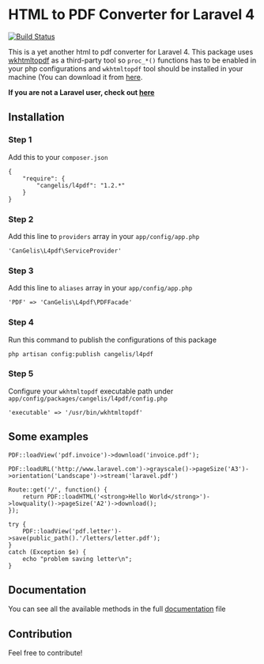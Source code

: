# HTML to PDF Converter for Laravel 4

[![Build Status](https://travis-ci.org/cangelis/l4pdf.png?branch=master)](https://travis-ci.org/cangelis/l4pdf)

This is a yet another html to pdf converter for Laravel 4. This package uses [wkhtmltopdf](https://github.com/antialize/wkhtmltopdf) as a third-party tool so `proc_*()` functions has to be enabled in your php configurations and `wkhtmltopdf` tool should be installed in your machine (You can download it from [here](http://wkhtmltopdf.org/).

**If you are not a Laravel user, check out [here](https://github.com/cangelis/php-pdf)**

## Installation

### Step 1

Add this to your `composer.json`

    {
        "require": {
            "cangelis/l4pdf": "1.2.*"
        }
    }

### Step 2

Add this line to `providers` array in your `app/config/app.php`

    'CanGelis\L4pdf\ServiceProvider'

### Step 3

Add this line to `aliases` array in your `app/config/app.php`

    'PDF' => 'CanGelis\L4pdf\PDFFacade'

### Step 4

Run this command to publish the configurations of this package

    php artisan config:publish cangelis/l4pdf

### Step 5

Configure your `wkhtmltopdf` executable path under `app/config/packages/cangelis/l4pdf/config.php`

    'executable' => '/usr/bin/wkhtmltopdf'

## Some examples

    PDF::loadView('pdf.invoice')->download('invoice.pdf');

    PDF::loadURL('http://www.laravel.com')->grayscale()->pageSize('A3')->orientation('Landscape')->stream('laravel.pdf')

    Route::get('/', function() {
        return PDF::loadHTML('<strong>Hello World</strong>')->lowquality()->pageSize('A2')->download();
    });

    try {
        PDF::loadView('pdf.letter')->save(public_path().'/letters/letter.pdf');
    }
    catch (Exception $e) {
        echo "problem saving letter\n";
    }

## Documentation

You can see all the available methods in the full [documentation](https://github.com/cangelis/l4pdf/blob/master/DOCUMENTATION.md) file

## Contribution

Feel free to contribute!
